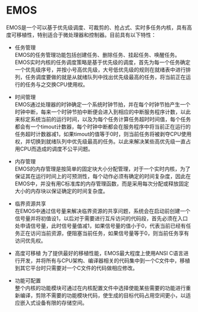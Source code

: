 # EMOS
EMOS是一个可以基于优先级调度、可裁剪的、抢占式、实时多任务内核，具有高度可移植性，特别适合于微处理器和控制器。目前具有以下特性：

- 任务管理  
EMOS的任务管理功能包括创建任务、删除任务、挂起任务、唤醒任务。EMOS实时内核的任务调度策略是基于优先级的调度，首先为每一个任务确定一个优先级序号，并按小号高优先级，大号低优先级的规则在就绪表中进行排列，任务调度要做的就是从就绪队列中找出优先级最高的任务，将当前正在运行的任务与之交换CPU使用权。 

- 时间管理  
EMOS通过处理器的时钟确定一个系统时钟节拍，并在每个时钟节拍产生一个时钟中断，每来一个时钟节拍中断便会进入到相应的中断服务程序计数，以此来标定系统当前的运行时间，以及为每个任务计算任务超时时间值，每个任务都会有一个timout计数器，每个时钟中断都会在服务程序中将当前正在运行的任务超时计数器减1，如果timout的值等于0时，则当前任务将被剥夺CPU使用权，并切换到就绪队列中优先级最高的任务。以此来解决某些高优先级一直占用CPU而造成的调度不公平问题。

- 内存管理  
EMOS的内存管理是按简单的固定块大小分配管理，对于一个实时内核，为了保证其在运行时间上的可预测性，每个动作必须有确定的时间复杂度，因此在EMOS中，并没有用C标准库的内存管理函数，而是采用每次分配或释放固定大小的内存块以保证确定的时间复杂度。 

- 临界资源共享  
在EMOS中通过信号量来解决临界资源的共享问题，系统会在启动前创建一个信号量并将初值设1，以后对于需要进行互斥访问的代码段，首先必须在入口处申请信号量，此时信号量值减1，如果信号量的值小于0，代表当前已经有任务正在访问当前资源，便阻塞当前任务，如果信号量等于0，则当前任务享有访问优先权。  

- 高度可移植
为了提供最好的移植性能，EMOS最大程度上使用ANSI C语言进行开发，并将所有与CPU架构、编译器相关的代码集中到一个C文件中，移植到其它平台时只需要对一个C文件的代码做相应修改。 

- 功能可配置  
整个内核的功能模块可通过在内核配置文件中选择使能某些需要的功能进行重新编译，剪除不需要的功能模块代码，使生成的目标代码占用空间更小，以适应嵌入式设备有限的存储空间。
